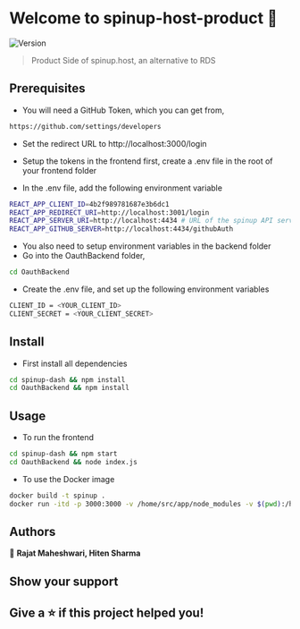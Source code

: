 # Welcome to spinup-host-product 👋

![Version](https://img.shields.io/badge/version-0.1.0-blue.svg?cacheSeconds=2592000)

> Product Side of spinup.host, an alternative to RDS

## Prerequisites

- You will need a GitHub Token, which you can get from,

```sh
https://github.com/settings/developers
```

- Set the redirect URL to http://localhost:3000/login

- Setup the tokens in the frontend first, create a .env file in the root of your frontend folder
- In the .env file, add the following environment variable

```sh
REACT_APP_CLIENT_ID=4b2f989781687e3b6dc1
REACT_APP_REDIRECT_URI=http://localhost:3001/login
REACT_APP_SERVER_URI=http://localhost:4434 # URL of the spinup API server
REACT_APP_GITHUB_SERVER=http://localhost:4434/githubAuth
```

- You also need to setup environment variables in the backend folder
- Go into the OauthBackend folder,

```sh
cd OauthBackend
```

- Create the .env file, and set up the following environment variables

```sh
CLIENT_ID = <YOUR_CLIENT_ID>
CLIENT_SECRET = <YOUR_CLIENT_SECRET>
```

## Install

- First install all dependencies

```sh
cd spinup-dash && npm install
cd OauthBackend && npm install
```

## Usage

- To run the frontend

```sh
cd spinup-dash && npm start
cd OauthBackend && node index.js
```

- To use the Docker image

```sh
docker build -t spinup .
docker run -itd -p 3000:3000 -v /home/src/app/node_modules -v $(pwd):/home/src/app spinup:latest
```

## Authors

👤 **Rajat Maheshwari, Hiten Sharma**

## Show your support

## Give a ⭐️ if this project helped you!
